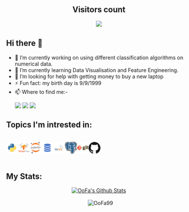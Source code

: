 <p align="center"> 
  <h2 align="center">Visitors count</h2>
</p>
<p align = "center">
  <img src="https://profile-counter.glitch.me/OoFa99/count.svg" />
</p>

## Hi there 👋

- 🔭 I’m currently working on using different classification algorithms on numerical data.
- 🌱 I’m currently learning Data Visualisation and Feature Engineering.
- 🤔 I’m looking for help with getting money to buy a new laptop
- ⚡ Fun fact: my birth day is 9/9/1999
- 📫 Where to find me:-<p align="left">
  <a href="mailto:youssouf99amr@gmail.com"><img src="https://img.shields.io/badge/-youssouf99amr@gmail.com-EA4335?style=flat&logo=Gmail&logoColor=white"/></a>
  <a href="https://www.linkedin.com/in/youssouf-elgammal/"><img src="https://img.shields.io/badge/-Youssouf%20ElGammal-0072b1?style=flat&logo=Linkedin&logoColor=white"/></a>
  <a href="https://twitter.com/Joe_ElGammal"><img src="https://img.shields.io/badge/-@Joe_ElGammal-1DA1F2?style=flat&logo=Twitter&logoColor=white"/></a>

## Topics I'm intrested in:

<br>
<img align="left" height="32" width="32" src="https://raw.githubusercontent.com/github/explore/80688e429a7d4ef2fca1e82350fe8e3517d3494d/topics/python/python.png" />
<img align="left" height="32" width="32" src="https://raw.githubusercontent.com/github/explore/80688e429a7d4ef2fca1e82350fe8e3517d3494d/topics/tensorflow/tensorflow.png" />
<img align="left" height="32" width="32" src="https://raw.githubusercontent.com/github/explore/80688e429a7d4ef2fca1e82350fe8e3517d3494d/topics/jupyter-notebook/jupyter-notebook.png" />

<img align="left" height="32" width="32" src="https://raw.githubusercontent.com/github/explore/80688e429a7d4ef2fca1e82350fe8e3517d3494d/topics/sql/sql.png" />
<img align="left" height="32" width="32" src="https://raw.githubusercontent.com/github/explore/80688e429a7d4ef2fca1e82350fe8e3517d3494d/topics/mysql/mysql.png" />
<img align="left" height="32" width="32" src="https://raw.githubusercontent.com/github/explore/80688e429a7d4ef2fca1e82350fe8e3517d3494d/topics/postgresql/postgresql.png" />

<img align="left" height="32" width="32" src="https://raw.githubusercontent.com/github/explore/80688e429a7d4ef2fca1e82350fe8e3517d3494d/topics/git/git.png" />
<img align="left" height="32" width="32" src="https://raw.githubusercontent.com/github/explore/78df643247d429f6cc873026c0622819ad797942/topics/github/github.png" />


<br>

<br>
<br>

## My Stats:

<p align="center">
    <a href="https://github.com/anuraghazra/github-readme-stats"><img alt="OoFa's Github Stats" src="https://github-readme-stats.vercel.app/api?username=OoFa99&show_icons=true&count_private=true&theme=algolia" height="192px"/></a>
<br/><br/>
  &nbsp;
	  <img src="https://github-readme-stats.vercel.app/api/top-langs?username=OoFa99&langs_count=10&show_icons=true&locale=en&layout=compact&theme=algolia" alt="OoFa99" height="192px"/>
  <br/>
<br/>
<!--
- 👯 I’m looking to collaborate on ...
- 💬 Ask me about ...

<br>

<blockquote align="center">

If I had the choice to choose, I would choose to be a flower seller. If I missed the profit, I would not miss the perfume

</blockquote>


###  &nbsp;Where To Find Me:

<p align="left">
  <a href="mailto:youssouf99amr@gmail.com"><img src="https://img.shields.io/badge/-youssouf99amr@gmail.com-EA4335?style=flat&logo=Gmail&logoColor=white"/></a>
  <a href="https://twitter.com/Joe_ElGammal"><img src="https://img.shields.io/badge/-@Joe_ElGammal-1DA1F2?style=flat&logo=Twitter&logoColor=white"/></a>
  <a href="https://www.linkedin.com/in/youssouf-elgammal/"><img src="https://img.shields.io/badge/-Youssouf%20ElGammal-0072b1?style=flat&logo=Linkedin&logoColor=white"/></a>
-->
